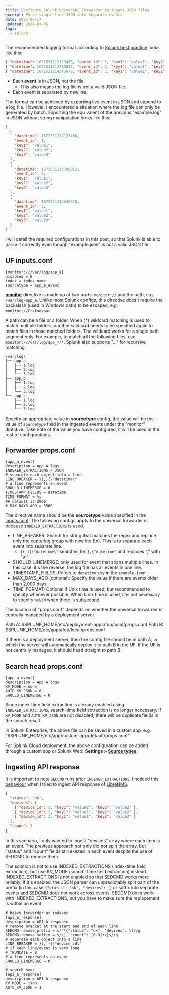 ```yaml
---
title: Configure Splunk Universal Forwarder to ingest JSON files
excerpt: Parse single-line JSON into separate events
date: 2023-06-17
updated: 2024-01-05
tags:
  - splunk
---
```


The recommended logging format according to [Splunk best practice](https://dev.splunk.com/enterprise/docs/developapps/addsupport/logging/loggingbestpractices/#Use-developer-friendly-formats) looks like this:

```json example.log
{ "datetime": 1672531212123456, "event_id": 1, "key1": "value1", "key2": "value2", "key3": "value3" }
{ "datetime": 1672531213789012, "event_id": 2, "key1": "value1", "key2": "value2", "key3": "value3" }
{ "datetime": 1672531214345678, "event_id": 3, "key1": "value1", "key2": "value2", "key3": "value3" }
```

- Each **event** is in JSON, not the file.
  - This also means the log file is not a valid JSON file.
- Each event is separated by newline.

The format can be achieved by exporting live event in JSON and append to a log file. However, I encountered a situation where the log file can only be generated by batch. Exporting the equivalent of the previous "example.log" in JSON without string manipulation looks like this:

```json example.json
[
  {
    "datetime": 1672531212123456,
    "event_id": 1,
    "key1": "value1",
    "key2": "value2",
    "key3": "value3"
  },
  {
    "datetime": 1672531213789012,
    "event_id": 2,
    "key1": "value1",
    "key2": "value2",
    "key3": "value3"
  },
  {
    "datetime": 1672531214345678,
    "event_id": 3,
    "key1": "value1",
    "key2": "value2",
    "key3": "value3"
  }
]
```

I will detail the required configurations in this post, so that Splunk is able to parse it correctly even though "example.json" is not a valid JSON file.

## UF inputs.conf

```plain $SPLUNK_HOME/etc/deployment-apps/foo/local/inputs.conf
[monitor:///var/log/app_a]
disabled = 0
index = index_name
sourcetype = app_a_event
```

[**monitor**](https://docs.splunk.com/Documentation/Splunk/latest/Admin/Inputsconf#MONITOR:) directive is made up of two parts: `monitor://` and the path, e.g. `/var/log/app_a`. Unlike most Splunk configs, this directive does't require the backslash (used in Windows path) to be escaped, e.g. `monitor://C:\foo\bar`.

A path can be a file or a folder. When (\*) wildcard matching is used to match multiple folders, another wildcard needs to be specified again to match files in those matched folders. The wildcard works for a single path segment only. For example, to match all the following files, use `monitor:///var/log/app_*/*`. Splunk also supports "..." for recursive matching.

```
/var/log/
├── app_a
│   ├── 1.log
│   ├── 2.log
│   └── 3.log
├── app_b
│   ├── 1.log
│   ├── 2.log
│   └── 3.log
└── app_c
    ├── 1.log
    ├── 2.log
    └── 3.log
```

Specify an appropriate value in **sourcetype** config, the value will be the value of `sourcetype` field in the ingested events under the "monitor" directive. Take note of the value you have configured, it will be used in the rest of configurations.

## Forwarder props.conf

```plain props.conf
[app_a_event]
description = App A logs
INDEXED_EXTRACTIONS = JSON
# separate each object into a line
LINE_BREAKER = }(,){\"datetime\"
# a line represents an event
SHOULD_LINEMERGE = 0
TIMESTAMP_FIELDS = datetime
TIME_FORMAT = %s
## default is 2000
# MAX_DAYS_AGO = 3560
```

The directive name should be the **sourcetype** value specified in the [inputs.conf](#uf-inputsconf). The following configs apply to the universal forwarder is because [`INDEXED_EXTRACTIONS`](https://docs.splunk.com/Documentation/Splunk/latest/Data/Extractfieldsfromfileswithstructureddata#Field_extraction_settings_for_forwarded_structured_data_must_be_configured_on_the_forwarder) is used.

- LINE_BREAKER: Search for string that matches the regex and replace only the capturing group with newline (\n). This is to separate each event into separate line.
  - `}(,){\"datetime\"` searches for `},{"datetime"` and replaces "," with "\n".
- SHOULD_LINEMERGE: only used for event that spans multiple lines. In this case, it's the reverse, the log file has all events in one line.
- TIMESTAMP_FIELDS: Refers to `datetime` key in the `example.json`.
- MAX_DAYS_AGO (optional): Specify the value if there are events older than 2,000 days.
- TIME_FORMAT: Optional if Unix time is used, but recommended to specify whenever possible. When Unix time is used, it is not necessary to specify `%s%3N` when there is [subsecond](https://docs.splunk.com/Documentation/Splunk/latest/SearchReference/Commontimeformatvariables).

The location of "props.conf" depends on whether the universal forwarder is centrally managed by a deployment server.

Path A: $SPLUNK_HOME/etc/deployment-apps/foo/local/props.conf
Path B: $SPLUNK_HOME/etc/apps/foo/local/props.conf

If there is a deployment server, then the config file should be in path A, in which the server will automatically deploy it to path B in the UF. If the UF is not centrally managed, it should head straight to path B.

## Search head props.conf

```plain props.conf
[app_a_event]
description = App A logs
KV_MODE = none
AUTO_KV_JSON = 0
SHOULD_LINEMERGE = 0
```

Since index-time field extraction is already enabled using `INDEXED_EXTRACTIONS`, search-time field extraction is no longer necessary. If `KV_MODE` and `AUTO_KV_JSON` are not disabled, there will be duplicate fields in the search result.

In Splunk Enterprise, the above file can be saved in a custom app, e.g. "$SPLUNK_HOME/etc/app/custom-app/default/props.conf"

For Splunk Cloud deployment, the above configuration can be added through a custom app or Splunk Web: **Settings > [Source types](https://docs.splunk.com/Documentation/SplunkCloud/latest/Data/Managesourcetypes)**.

## Ingesting API response

It is important to note `SEDCMD` [runs](https://www.aplura.com/assets/pdf/props_conf_order.pdf) [after](https://wiki.splunk.com/Community:HowIndexingWorks) `INDEXED_EXTRACTIONS`. I noticed [this behaviour](https://community.splunk.com/t5/Getting-Data-In/SEDCMD-not-actually-replacing-data-during-indexing/m-p/387812/highlight/true#M69511) when I tried to ingest API response of [LibreNMS](https://gitlab.com/curben/splunk-scripts/-/tree/main/TA-librenms-data-poller?ref_type=heads).

```json
{
  "status": "ok",
  "devices": [
    { "device_id": 1, "key1": "value1", "key2": "value2" },
    { "device_id": 2, "key1": "value1", "key2": "value2" },
    { "device_id": 3, "key1": "value1", "key2": "value2" }
  ],
  "count": 3
}
```

In this scenario, I only wanted to ingest "devices" array where each item is an event. The previous approach not only did not split the array, but "status" and "count" fields still existed in each event despite the use of SEDCMD to remove them.

The solution is not to use INDEXED_EXTRACTIONS (index-time field extraction), but use KV_MODE (search-time field extraction) instead. INDEXED_EXTRACTIONS is not enabled so that SEDCMD works more reliably. If it's enabled, the JSON parser can unpredictably split part of the prefix (in this case `{"status": "ok", "devices": [`) or suffix into separate events and SEDCMD does not work across events. SEDCMD does work with INDEXED_EXTRACTIONS, but you have to make sure the replacement is within an event

```plain props.conf
# heavy forwarder or indexer
[api_a_response]
description = API A response
# remove bracket at the start and end of each line
SEDCMD-remove_prefix = s/^\{"status": "ok", "devices": \[//g
SEDCMD-remove_suffix = s/\], "count": [0-9]+\}$//g
# separate each object into a line
LINE_BREAKER = }(, ){\"device_id\"
# if each line/event is very long
# TRUNCATE = 0
# a line represents an event
SHOULD_LINEMERGE = 0

```

```plain props.conf
# search head
[api_a_response]
description = API A response
KV_MODE = json
AUTO_KV_JSON = 1
```
